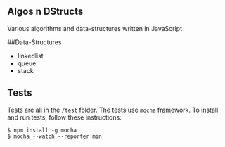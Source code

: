 ## Algos n DStructs

Various algorithms and data-structures written in JavaScript

##Data-Structures

- linkedlist
- queue
- stack

## Tests

Tests are all in the `/test` folder. The tests use `mocha` framework. To install and run tests, follow these instructions:

```
$ npm install -g mocha
$ mocha --watch --reporter min
```
